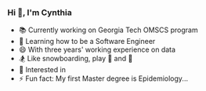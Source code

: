 ### Hi 👋, I'm Cynthia


- 📚 Currently working on Georgia Tech OMSCS program
- 🌱 Learning how to be a Software Engineer
- 😄 With three years' working experience on data
- 🏂 Like snowboarding, play :tennis: and :basketball:
- 🍻 Interested in 
- ⚡ Fun fact: My first Master degree is Epidemiology...

